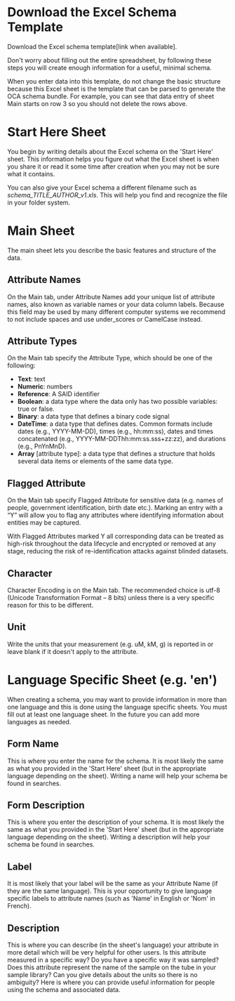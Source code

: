 # Download the Excel Schema Template
Download the Excel schema template[link when available].

Don't worry about filling out the entire spreadsheet, by following these steps you will create enough information for a useful, minimal schema.

When you enter data into this template, do not change the basic structure because this Excel sheet is the template that can be parsed to generate the OCA schema bundle. For example, you can see that data entry of sheet Main starts on row 3 so you should not delete the rows above.

# Start Here Sheet

You begin by writing details about the Excel schema on the 'Start Here' sheet. This information helps you figure out what the Excel sheet is when you share it or read it some time after creation when you may not be sure what it contains.

You can also give your Excel schema a different filename such as *schema_TITLE_AUTHOR_v1.xls*. This will help you find and recognize the file in your folder system.

# Main Sheet

The main sheet lets you describe the basic features and structure of the data.

## Attribute Names

On the Main tab, under Attribute Names add your unique list of attribute names, also known as variable names or your data column labels. Because this field may be used by many different computer systems we recommend to not include spaces and use under_scores or CamelCase instead.

## Attribute Types
On the Main tab specify the Attribute Type, which should be one of the following:
* **Text**: text
* **Numeric**: numbers
* **Reference**: A SAID identifier 
* **Boolean**: a data type where the data only has two possible variables: true or false.
* **Binary**: a data type that defines a binary code signal 
* **DateTime**: a data type that defines dates. Common formats include dates (e.g., YYYY-MM-DD), times (e.g., hh:mm:ss), dates and times concatenated (e.g., YYYY-MM-DDThh:mm:ss.sss+zz:zz), and durations (e.g., PnYnMnD).
 * **Array** [attribute type]: a data type that defines a structure that holds several data items or elements of the same data type. 

## Flagged Attribute
On the Main tab specify Flagged Attribute for sensitive data (e.g. names of people, government identification, birth date etc.). Marking an entry with a “Y” will allow you to flag any attributes where identifying information about entities may be captured. 

With Flagged Attributes marked Y all corresponding data can be treated as high-risk throughout the data lifecycle and encrypted or removed at any stage, reducing the risk of re-identification attacks against blinded datasets.

## Character

Character Encoding is on the Main tab. The recommended choice is utf-8 (Unicode Transformation Format – 8 bits) unless there is a very specific reason for this to be different.

## Unit

Write the units that your measurement (e.g. uM, kM, g) is reported in or leave blank if it doesn't apply to the attribute.

# Language Specific Sheet (e.g. 'en')

When creating a schema, you may want to provide information in more than one language and this is done using the language specific sheets. You must fill out at least one language sheet. In the future you can add more languages as needed.

## Form Name

This is where you enter the name for the schema. It is most likely the same as what you provided in the 'Start Here' sheet (but in the appropriate language depending on the sheet). Writing a name will help your schema be found in searches.

## Form Description

This is where you enter the description of your schema. It is most likely the same as what you provided in the 'Start Here' sheet (but in the appropriate language depending on the sheet). Writing a description will help your schema be found in searches.

## Label

It is most likely that your label will be the same as your Attribute Name (if they are the same language). This is your opportunity to give language specific labels to attribute names (such as 'Name' in English or 'Nom' in French).

## Description

This is where you can describe (in the sheet's language) your attribute in more detail which will be very helpful for other users. Is this attribute measured in a specific way? Do you have a specific way it was sampled? Does this attribute represent the name of the sample on the tube in your sample library? Can you give details about the units so there is no ambiguity? Here is where you can provide useful information for people using the schema and associated data.
